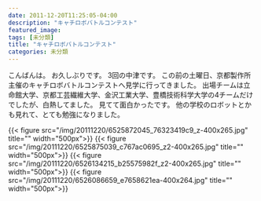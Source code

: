 ```yaml
---
date: 2011-12-20T11:25:05-04:00
description: "キャチロボバトルコンテスト"
featured_image: 
tags: [未分類]
title: "キャチロボバトルコンテスト"
categories: 未分類
---
```


こんばんは。
お久しぶりです。
3回の中津です。
この前の土曜日、京都製作所主催のキャチロボバトルコンテストへ見学に行ってきました。
出場チームは立命館大学、京都工芸繊維大学、金沢工業大学、豊橋技術科学大学の4チームだけでしたが、白熱してました。
見てて面白かったです。
他の学校のロボットとかも見れて、とても勉強になりました。

{{< figure src="/img/20111220/6525872045_76323419c9_z-400x265.jpg" title="" width="500px">}}
{{< figure src="/img/20111220/6525875039_c767ac0695_z2-400x265.jpg" title="" width="500px">}}
{{< figure src="/img/20111220/6526134215_b25575982f_z2-400x265.jpg" title="" width="500px">}}
{{< figure src="/img/20111220/6526086659_e7658621ea-400x264.jpg" title="" width="500px">}}
